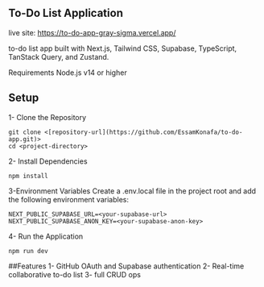 ## To-Do List Application 
live site: https://to-do-app-gray-sigma.vercel.app/

to-do list app built with Next.js, Tailwind CSS, Supabase, TypeScript, TanStack Query, and Zustand.

Requirements
Node.js v14 or higher

## Setup

1- Clone the Repository
```
git clone <[repository-url](https://github.com/EssamKonafa/to-do-app.git)>
cd <project-directory>
```
2- Install Dependencies
```
npm install
```
3-Environment Variables Create a .env.local file in the project root and add the following environment variables:
```
NEXT_PUBLIC_SUPABASE_URL=<your-supabase-url>
NEXT_PUBLIC_SUPABASE_ANON_KEY=<your-supabase-anon-key>
```

4- Run the Application
```
npm run dev
```

##Features
1- GitHub OAuth and Supabase authentication
2- Real-time collaborative to-do list
3- full CRUD ops

